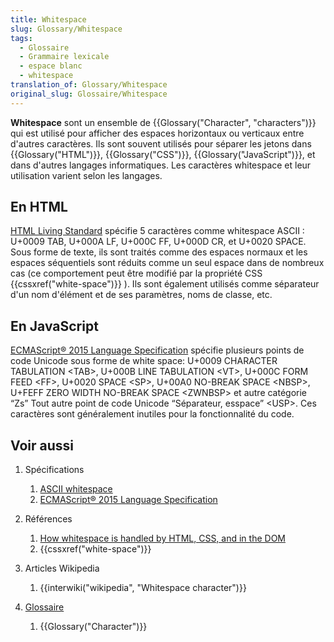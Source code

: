 ```yaml
---
title: Whitespace
slug: Glossary/Whitespace
tags:
  - Glossaire
  - Grammaire lexicale
  - espace blanc
  - whitespace
translation_of: Glossary/Whitespace
original_slug: Glossaire/Whitespace
---
```

**Whitespace** sont un ensemble de {{Glossary("Character", "characters")}} qui est utilisé pour afficher des espaces horizontaux ou verticaux entre d'autres caractères. Ils sont souvent utilisés pour séparer les jetons dans {{Glossary("HTML")}}, {{Glossary("CSS")}}, {{Glossary("JavaScript")}}, et dans d'autres langages informatiques. Les caractères whitespace et leur utilisation varient selon les langages.

## En HTML

[HTML Living Standard](https://html.spec.whatwg.org/) spécifie 5 caractères comme whitespace ASCII : U+0009 TAB, U+000A LF, U+000C FF, U+000D CR, et U+0020 SPACE. Sous forme de texte, ils sont traités comme des espaces normaux et les espaces séquentiels sont réduits comme un seul espace dans de nombreux cas (ce comportement peut être modifié par la propriété CSS {{cssxref("white-space")}} ). Ils sont également utilisés comme séparateur d'un nom d'élément et de ses paramètres, noms de classe, etc.

## En JavaScript

[ECMAScript® 2015 Language Specification](https://www.ecma-international.org/ecma-262/6.0/#sec-white-space) spécifie plusieurs points de code Unicode sous forme de white space: U+0009 CHARACTER TABULATION \<TAB>, U+000B LINE TABULATION \<VT>, U+000C FORM FEED \<FF>, U+0020 SPACE \<SP>, U+00A0 NO-BREAK SPACE \<NBSP>, U+FEFF ZERO WIDTH NO-BREAK SPACE \<ZWNBSP> et autre catégorie “Zs” Tout autre point de code Unicode “Séparateur, esspace” \<USP>. Ces caractères sont généralement inutiles pour la fonctionnalité du code.

## Voir aussi

1. Spécifications

    1. [ASCII whitespace](https://infra.spec.whatwg.org/#ascii-whitespace)
    2. [ECMAScript® 2015 Language Specification](https://www.ecma-international.org/ecma-262/6.0/#sec-white-space)

2. Références

    1. [How whitespace is handled by HTML, CSS, and in the DOM](/fr/docs/Web/API/Document_Object_Model/Whitespace)
    2. {{cssxref("white-space")}}

3. Articles Wikipedia

    1. {{interwiki("wikipedia", "Whitespace character")}}

4. [Glossaire](/fr/docs/Glossaire)

    1. {{Glossary("Character")}}
